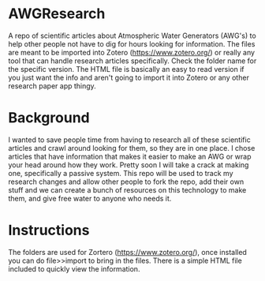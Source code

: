# AWGResearch
A repo of scientific articles about Atmospheric Water Generators (AWG's) to help other people not have to dig for hours looking for information. 
The files are meant to be imported into Zotero (https://www.zotero.org/) or really any tool that can handle research articles specifically. Check the folder name for the specific version. The HTML file is basically an easy to read version if you just want the info and aren't going to import it into Zotero or any other research paper app thingy. 

# Background
I wanted to save people time from having to research all of these scientific articles and crawl around looking for them, so they are in one place. I chose articles that have information that makes it easier to make an AWG or wrap your head around how they work. Pretty soon I will take a crack at making one, specifically a passive system. This repo will be used to track my research changes and allow other people to fork the repo, add their own stuff and we can create a bunch of resources on this technology to make them, and give free water to anyone who needs it.

# Instructions 
The folders are used for Zortero (https://www.zotero.org/), once installed you can do file>>import to bring in the files. 
There is a simple HTML file included to quickly view the information. 

